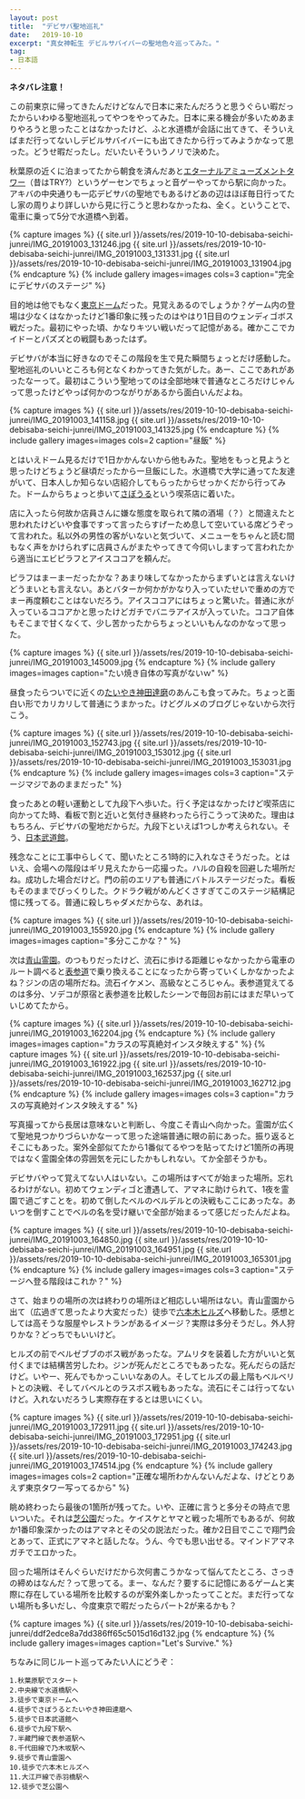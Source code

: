 ```yaml
---
layout: post
title:  "デビサバ聖地巡礼"
date:   2019-10-10
excerpt: "真女神転生 デビルサバイバーの聖地色々巡ってみた。"
tag:
- 日本語
---
```


**ネタバレ注意！**

この前東京に帰ってきたんだけどなんで日本に来たんだろうと思うぐらい暇だったからいわゆる聖地巡礼ってやつをやってみた。日本に来る機会が多いためあまりやろうと思ったことはなかったけど、ふと水道橋が会話に出てきて、そういえばまだ行ってないしデビルサバイバーにも出てきたから行ってみようかなって思った。どうせ暇だったし。だいたいそういうノリで決めた。

秋葉原の近くに泊まってたから朝食を済んだあと[エターナルアミューズメントタワー](https://www.google.com/maps/place/エターナルアミューズメントタワー/@35.7012401,139.7699148,17z/data=!3m1!4b1!4m5!3m4!1s0x60188c1d9a15cd35:0x88f29d503057daa7!8m2!3d35.7012401!4d139.7721035)（昔はTRY?）というゲーセンでちょっと音ゲーやってから駅に向かった。アキバの中央通りも一応デビサバの聖地でもあるけどあの辺はほぼ毎日行ってたし家の周りより詳しいから見に行こうと思わなかったね、全く。ということで、電車に乗って5分で水道橋へ到着。

{% capture images %}
    {{ site.url }}/assets/res/2019-10-10-debisaba-seichi-junrei/IMG_20191003_131246.jpg
    {{ site.url }}/assets/res/2019-10-10-debisaba-seichi-junrei/IMG_20191003_131331.jpg
    {{ site.url }}/assets/res/2019-10-10-debisaba-seichi-junrei/IMG_20191003_131904.jpg
{% endcapture %}
{% include gallery images=images cols=3 caption="完全にデビサバのステージ" %}

目的地は他でもなく[東京ドーム](https://www.google.com/maps/place/東京ドーム/@35.7056396,139.7497026,17z/data=!3m1!4b1!4m5!3m4!1s0x60188c4782eed4f3:0x5058b288249e640e!8m2!3d35.7056396!4d139.7518913)だった。見覚えあるのでしょうか？ゲーム内の登場は少なくはなかったけど1番印象に残ったのはやはり1日目のウェンディゴボス戦だった。最初にやった頃、かなりキツい戦いだって記憶がある。確かここでカイドーとパズズとの戦闘もあったはず。

デビサバが本当に好きなのでそこの階段を生で見た瞬間ちょっとだけ感動した。聖地巡礼のいいところも何となくわかってきた気がした。あー、ここであれがあったなーって。最初はこういう聖地ってのは全部地味で普通なところだけじゃんって思ったけどやっぱ何かのつながりがあるから面白いんだよね。

{% capture images %}
    {{ site.url }}/assets/res/2019-10-10-debisaba-seichi-junrei/IMG_20191003_141158.jpg
    {{ site.url }}/assets/res/2019-10-10-debisaba-seichi-junrei/IMG_20191003_141325.jpg
{% endcapture %}
{% include gallery images=images cols=2 caption="昼飯" %}

とはいえドーム見るだけで1日かかんないから他もみた。聖地をもっと見ようと思ったけどちょうど昼頃だったから一旦飯にした。水道橋で大学に通ってた友達がいて、日本人しか知らない店紹介してもらったからせっかくだから行ってみた。ドームからちょっと歩いて[さぼうる](https://tabelog.com/tokyo/A1310/A131003/13000609/)という喫茶店に着いた。

店に入ったら何故か店員さんに嫌な態度を取られて隣の酒場（？）と間違えたと思われたけどいや食事ですって言ったらすげーため息して空いている席どうぞって言われた。私以外の男性の客がいないと気づいて、メニューをちゃんと読む間もなく声をかけられずに店員さんがまたやってきて今伺いしますって言われたから適当にエビピラフとアイスココアを頼んだ。

ピラフはまーまーだったかな？あまり味してなかったからまずいとは言えないけどうまいとも言えない。あとバターか何かがかなり入っていたせいで重めの方でまー再度頼むことはないだろう。アイスココアにはちょっと驚いた。普通に氷が入っているココアかと思ったけどガチでバニラアイスが入っていた。ココア自体もそこまで甘くなくて、少し苦かったからちょっといいもんなのかなって思った。

{% capture images %}
    {{ site.url }}/assets/res/2019-10-10-debisaba-seichi-junrei/IMG_20191003_145009.jpg
{% endcapture %}
{% include gallery images=images caption="たい焼き自体の写真がないｗ" %}

昼食ったらついでに近くの[たいやき神田達磨](https://tabelog.com/tokyo/A1310/A131003/13100660/)のあんこも食ってみた。ちょっと面白い形でカリカリして普通にうまかった。けどグルメのブログじゃないから次行こう。

{% capture images %}
    {{ site.url }}/assets/res/2019-10-10-debisaba-seichi-junrei/IMG_20191003_152743.jpg
    {{ site.url }}/assets/res/2019-10-10-debisaba-seichi-junrei/IMG_20191003_153012.jpg
    {{ site.url }}/assets/res/2019-10-10-debisaba-seichi-junrei/IMG_20191003_153031.jpg
{% endcapture %}
{% include gallery images=images cols=3 caption="ステージマジであのままだった" %}

食ったあとの軽い運動として九段下へ歩いた。行く予定はなかったけど喫茶店に向かってた時、看板で割と近いと気付き昼終わったら行こうって決めた。理由はもちろん、デビサバの聖地だからだ。九段下といえば1つしか考えられない。そう、[日本武道館](https://www.google.com/maps/place/日本武道館/@35.6933175,139.7476963,17z/data=!3m1!4b1!4m5!3m4!1s0x60188c6b802bf413:0x215b5c71c9657188!8m2!3d35.6933175!4d139.749885)。

残念なことに工事中らしくて、聞いたところ1時的に入れなさそうだった。とはいえ、会場への階段はギリ見えたから一応撮った。ハルの自殺を回避した場所だね。成功した場合だけど。門の前のエリアも普通にバトルステージだった。看板もそのままでびっくりした。クドラク戦がめんどくさすぎてこのステージ結構記憶に残ってる。普通に殺しちゃダメだからな、あれは。

{% capture images %}
    {{ site.url }}/assets/res/2019-10-10-debisaba-seichi-junrei/IMG_20191003_155920.jpg
{% endcapture %}
{% include gallery images=images caption="多分ここかな？" %}

次は[青山霊園](https://www.google.com/maps/place/青山霊園+東十四通り/@35.667028,139.7197327,17z/data=!3m1!4b1!4m5!3m4!1s0x60188b62ca6eed21:0x880e44263ab0931a!8m2!3d35.667028!4d139.7219214)。のつもりだったけど、流石に歩ける距離じゃなかったから電車のルート調べると[表参道](https://www.google.com/maps/place/表参道駅/@35.6652511,139.7099034,17z/data=!3m1!4b1!4m5!3m4!1s0x60188c9fee70f285:0x4054b8b23563631c!8m2!3d35.6652511!4d139.7120921)で乗り換えることになったから寄っていくしかなかったよね？ジンの店の場所だね。流石イケメン、高級なところじゃん。表参道覚えてるのは多分、ソデコが原宿と表参道を比較したシーンで毎回お前にはまだ早いっていじめてたから。

{% capture images %}
    {{ site.url }}/assets/res/2019-10-10-debisaba-seichi-junrei/IMG_20191003_162204.jpg
{% endcapture %}
{% include gallery images=images caption="カラスの写真絶対インスタ映えする" %}
{% capture images %}
    {{ site.url }}/assets/res/2019-10-10-debisaba-seichi-junrei/IMG_20191003_161922.jpg
    {{ site.url }}/assets/res/2019-10-10-debisaba-seichi-junrei/IMG_20191003_162537.jpg
    {{ site.url }}/assets/res/2019-10-10-debisaba-seichi-junrei/IMG_20191003_162712.jpg
{% endcapture %}
{% include gallery images=images cols=3 caption="カラスの写真絶対インスタ映えする" %}

写真撮ってから長居は意味ないと判断し、今度こそ青山へ向かった。霊園が広くて聖地見つかりづらいかなーって思った途端普通に眼の前にあった。振り返るとそこにもあった。案外全部似てたから1番似てるやつを貼ってたけど1箇所の再現ではなく霊園全体の雰囲気を元にしたかもしれない。てか全部そうかも。

デビサバやって覚えてない人はいない。この場所はすべてが始まった場所。忘れるわけがない。初めてウェンディゴと遭遇して、アマネに助けられて、1夜を霊園で過ごすことを。初めて倒したベルのベルデルとの決戦もここにあったな。あいつを倒すことでベルの名を受け継いで全部が始まるって感じだったんだよね。

{% capture images %}
    {{ site.url }}/assets/res/2019-10-10-debisaba-seichi-junrei/IMG_20191003_164850.jpg
    {{ site.url }}/assets/res/2019-10-10-debisaba-seichi-junrei/IMG_20191003_164951.jpg
    {{ site.url }}/assets/res/2019-10-10-debisaba-seichi-junrei/IMG_20191003_165301.jpg
{% endcapture %}
{% include gallery images=images cols=3 caption="ステージへ登る階段はこれか？" %}

さて、始まりの場所の次は終わりの場所ほど相応しい場所はない。青山霊園から出て（広過ぎて思ったより大変だった）徒歩で[六本木ヒルズ](https://www.google.com/maps/place/六本木ヒルズ/@35.6602384,139.727888,17z/data=!3m1!4b1!4m5!3m4!1s0x60188b771049dc33:0x5bfe0248594cc802!8m2!3d35.6602384!4d139.7300767)へ移動した。感想としては高そうな服屋やレストランがあるイメージ？実際は多分そうだし。外人狩りかな？どっちでもいいけど。

ヒルズの前でベルゼブブのボス戦があったな。アムリタを装着した方がいいと気付くまでは結構苦労したわ。ジンが死んだところでもあったな。死んだらの話だけど。いやー、死んでもかっこいいなあの人。そしてヒルズの最上階もベルベリトとの決戦、そしてバベルとのラスボス戦もあったな。流石にそこは行ってないけど。入れないだろうし実際存在するとは思いにくい。

{% capture images %}
    {{ site.url }}/assets/res/2019-10-10-debisaba-seichi-junrei/IMG_20191003_172911.jpg
    {{ site.url }}/assets/res/2019-10-10-debisaba-seichi-junrei/IMG_20191003_172951.jpg
    {{ site.url }}/assets/res/2019-10-10-debisaba-seichi-junrei/IMG_20191003_174243.jpg
    {{ site.url }}/assets/res/2019-10-10-debisaba-seichi-junrei/IMG_20191003_174514.jpg
{% endcapture %}
{% include gallery images=images cols=2 caption="正確な場所わかんないんだよな、けどとりあえず東京タワー写ってるから" %}

眺め終わったら最後の1箇所が残ってた。いや、正確に言うと多分その時点で思いついた。それは[芝公園](https://www.google.com/maps/place/芝公園/@35.6550208,139.7440036,16.5z/data=!4m8!1m2!2m1!1z6Iqd5YWs5ZyS!3m4!1s0x60188bbedd7d8b69:0x58a924b663773b45!8m2!3d35.654938!4d139.7479837)だった。ケイスケとヤマと戦った場所でもあるが、何故か1番印象深かったのはアマネとその父の説法だった。確か2日目でここで翔門会とあって、正式にアマネと話したな。うん、今でも思い出せる。マインドアマネガチでエロかった。

回った場所はそんぐらいだけだから次何書こうかなって悩んてたところ、さっきの締めはなんだ？って思ってる。まー、なんだ？要するに記憶にあるゲームと実際に存在している場所を比較するのが案外楽しかったってことだ。まだ行ってない場所も多いだし、今度東京で暇だったらパート2が来るかも？

{% capture images %}
    {{ site.url }}/assets/res/2019-10-10-debisaba-seichi-junrei/ddf2edce8a7dd386ff65c5015d16d132.jpg
{% endcapture %}
{% include gallery images=images caption="Let's Survive." %}

ちなみに同じルート巡ってみたい人にどうぞ：

```
1.秋葉原駅でスタート
2.中央線で水道橋駅へ
3.徒歩で東京ドームへ
4.徒歩でさぼうるとたいやき神田達磨へ
5.徒歩で日本武道館へ
6.徒歩で九段下駅へ
7.半藏門線で表参道駅へ
8.千代田線で乃木坂駅へ
9.徒歩で青山霊園へ
10.徒歩で六本木ヒルズへ
11.大江戸線で赤羽橋駅へ
12.徒歩で芝公園へ
```
